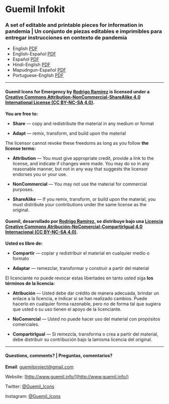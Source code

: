 # Guemil Infokit

### A set of editable and printable pieces for information in pandemia | Un conjunto de piezas editables e imprimibles para entregar instrucciones en contexto de pandemia

- English [PDF](https://github.com/Guemil/Guemil_Infokit/raw/main/Guemil_Infokit_v01_English.pdf)
- English-Español [PDF](https://github.com/Guemil/Guemil_Infokit/raw/main/Guemil_Infokit_v01_English-Espanol.pdf)
- Español [PDF](https://github.com/Guemil/Guemil_Infokit/raw/main/Guemil_Infokit_v01_Espanol.pdf)
- Hindi-English [PDF](https://github.com/Guemil/Guemil_Infokit/raw/main/Guemil_Infokit_v01_Hindi-English.pdf)
- Mapudngun-Español [PDF](https://github.com/Guemil/Guemil_Infokit/raw/main/Guemil_Infokit_v01_Mapudungun-Espanol.pdf)
- Portuguese-English [PDF](https://github.com/Guemil/Guemil_Infokit/raw/main/Guemil_Infokit_v01_Portuguese-English.pdf)

- - - - - - - -

#### Guemil Icons for Emergency by [Rodrigo Ramírez](https://www.guemil.info/) is licensed under a [Creative Commons Attribution-NonCommercial-ShareAlike 4.0 International License (CC BY-NC-SA 4.0)](https://creativecommons.org/licenses/by-nc-sa/4.0/).

**You are free to:**

- **Share** — copy and redistribute the material in any medium or format

- **Adapt** — remix, transform, and build upon the material

The licensor cannot revoke these freedoms as long as you follow **the license terms:**

- **Attribution** — You must give appropriate credit, provide a link to the license, and indicate if changes were made. You may do so in any reasonable manner, but not in any way that suggests the licensor endorses you or your use.

- **NonCommercial** — You may not use the material for commercial purposes.

- **ShareAlike** — If you remix, transform, or build upon the material, you must distribute your contributions under the same license as the original.

#### Guemil, desarrollado por [Rodrigo Ramírez](https://www.guemil.info/), se distribuye bajo una [Licencia Creative Commons Atribución-NoComercial-CompartirIgual 4.0 Internacional (CC BY-NC-SA 4.0)](https://creativecommons.org/licenses/by-nc-sa/4.0/deed.es).

**Usted es libre de:**

- **Compartir** — copiar y redistribuir el material en cualquier medio o formato

- **Adaptar** — remezclar, transformar y construir a partir del material

El licenciante no puede revocar estas libertades en tanto usted siga **los términos de la licencia:**

- **Atribución** — Usted debe dar crédito de manera adecuada, brindar un enlace a la licencia, e indicar si se han realizado cambios. Puede hacerlo en cualquier forma razonable, pero no de forma tal que sugiera que usted o su uso tienen el apoyo de la licenciante.

- **NoComercial** — Usted no puede hacer uso del material con propósitos comerciales.

- **CompartirIgual** — Si remezcla, transforma o crea a partir del material, debe distribuir su contribución bajo la lamisma licencia del original.

- - - - - - - - - 

#### Questions, comments? | Preguntas, comentarios?

**Email**: guemilproject@gmail.com

Website: [http://www.guemil.info/](http://www.guemil.info/)

Twitter: [@Guemil_Icons](https://twitter.com/Guemil_Icons)

Instagram: [@Guemil_Icons](https://www.instagram.com/Guemil_Icons/)
